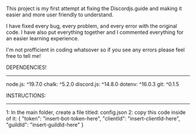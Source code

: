 This project is my first attempt at fixing the Discordjs.guide and making it easier and more user friendly to understand.

I have fixed every bug, every problem, and every error with the original code. I have also put everything together and I commented everything for an easier learning experience.

I'm not profficient in coding whatsover so if you see any errors please feel free to tell me!

DEPENDENCIES!
________
node.js: ^19.7.0
chalk: ^5.2.0
discord.js: ^14.8.0
dotenv: ^16.0.3
git: ^0.1.5

INSTRUCTIONS:
________
1: In the main folder, create a file titled: config.json
2: copy this code inside of it: 
{
	"token": "insert-bot-token-here",
	"clientId": "insert-clientId-here",
	"guildId": "insert-guildId-here"
}
